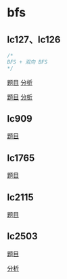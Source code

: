 
# bfs

## lc127、lc126

```cpp
/*
BFS + 双向 BFS
*/
```

[题目](https://leetcode.com/problems/word-ladder/)
[分析](https://www.youtube.com/watch?v=vWPCm69MSfs)


[题目](https://leetcode.com/problems/word-ladder-ii/description/)
[分析](https://www.youtube.com/watch?v=PblfQrdWXQ4)

## lc909

[题目](https://leetcode.com/problems/snakes-and-ladders/description/?envType=study-plan-v2&envId=top-interview-150)

## lc1765

[题目](https://leetcode.com/problems/map-of-highest-peak/description/?envType=daily-question&envId=2025-01-22)

## lc2115

[题目](https://leetcode.com/problems/find-all-possible-recipes-from-given-supplies/description/?envType=daily-question&envId=2025-03-21)

## lc2503

[题目](https://leetcode.com/problems/maximum-number-of-points-from-grid-queries/description/?envType=daily-question&envId=2025-03-28)

[分析](https://github.com/doocs/leetcode/blob/main/solution/2500-2599/2503.Maximum%20Number%20of%20Points%20From%20Grid%20Queries/README.md)
